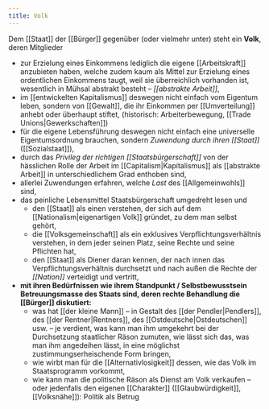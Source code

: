 ```yaml
---
title: Volk
---
```


Dem [[Staat]] der [[Bürger]] gegenüber (oder vielmehr unter) steht ein **Volk**, deren Mitglieder
- zur Erzielung eines Einkommens lediglich die eigene [[Arbeitskraft]] anzubieten haben, welche zudem kaum als Mittel zur Erzielung eines ordentlichen Einkommens taugt, weil sie überreichlich vorhanden ist, wesentlich in Mühsal abstrakt besteht – *[[abstrakte Arbeit]]*,
- im [[entwickelten Kapitalismus]] deswegen nicht einfach vom Eigentum leben, sondern von [[Gewalt]], die ihr Einkommen per [[Umverteilung]] anhebt oder überhaupt stiftet, (historisch: Arbeiterbewegung, [[Trade Unions|Gewerkschaften]])
- für die eigene Lebensführung deswegen nicht einfach eine universelle Eigentumsordnung brauchen, sondern *Zuwendung durch ihren [[Staat]]* ([[Sozialstaat]]),
- durch das *Privileg der richtigen [[Staatsbürgerschaft]]* von der hässlichen Rolle der Arbeit im [[Capitalism|Kapitalismus]] als [[abstrakte Arbeit]] in unterschiedlichem Grad enthoben sind,
- allerlei Zuwendungen erfahren, welche *Last* des [[Allgemeinwohls]] sind,
- das peinliche Lebensmittel Staatsbürgerschaft umgedreht lesen und
	- den [[Staat]] als einen verstehen, der sich auf dem [[Nationalism|eigenartigen Volk]] gründet, zu dem man selbst gehört,
	- die [[Volksgemeinschaft]] als ein exklusives Verpflichtungsverhältnis verstehen, in dem jeder seinen Platz, seine Rechte und seine Pflichten hat,
	- den [[Staat]] als Diener daran kennen, der nach innen das Verpflichtungsverhältnis durchsetzt und nach außen die Rechte der *[[Nation]]* verteidigt und vertritt,
- **mit ihren Bedürfnissen wie ihrem Standpunkt / Selbstbewusstsein Betreuungsmasse des Staats sind, deren rechte Behandlung die [[Bürger]] diskutiert:**
	- was hat [[der kleine Mann]] – in Gestalt des [[der Pendler|Pendlers]], des [[der Rentner|Rentners]], des [[Ostdeutsche|Ostdeutschen]] usw. – je verdient, was kann man ihm umgekehrt bei der Durchsetzung staatlicher Räson zumuten, wie lässt sich das, was man ihm angedeihen lässt, in eine möglichst zustimmungserheischende Form bringen,
	- wie wirbt man für die [[Alternativlosigkeit]] dessen, wie das Volk im Staatsprogramm vorkommt,
	- wie kann man die politische Räson als Dienst am Volk verkaufen – oder jedenfalls den eigenen [[Charakter]] ([[Glaubwürdigkeit]], [[Volksnähe]]): Politik als Betrug
